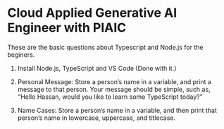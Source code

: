 # Cloud Applied Generative AI Engineer with PIAIC

These are the basic questions about Typescript and Node.js for the beginers.

1. Install Node.js, TypeScript and VS Code (Done with it.)
2. Personal Message: Store a person’s name in a variable, and print a message to that person. Your message should be simple, such as, “Hello Hassan, would you like to learn some TypeScript today?”

3. Name Cases: Store a person’s name in a variable, and then print that person’s name in lowercase, uppercase, and titlecase.
